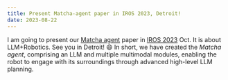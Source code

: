 ```yaml
---
title: Present Matcha-agent paper in IROS 2023, Detroit!
date: 2023-08-22
---
```


I am going to present our <a href="../../publications/matcha-agent/">Matcha agent</a> paper in <a href="https://ieee-iros.org/">IROS 2023</a> Oct. It is about LLM+Robotics. See you in Detroit! :smile: In short, we have created the *Matcha agent*, comprising an LLM and multiple multimodal modules, enabling the robot to engage with its surroundings through advanced high-level LLM planning.
